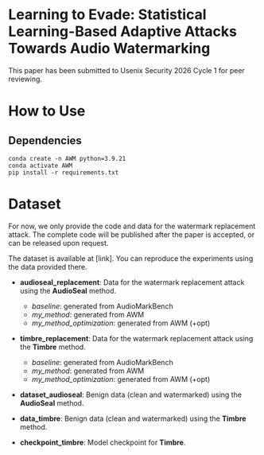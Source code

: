 # Learning to Evade: Statistical Learning-Based Adaptive Attacks Towards Audio Watermarking

This paper has been submitted to Usenix Security 2026 Cycle 1 for peer reviewing.

# How to Use
## Dependencies
```
conda create -n AWM python=3.9.21
conda activate AWM
pip install -r requirements.txt
```

# Dataset

For now, we only provide the code and data for the watermark replacement attack. The complete code will be published after the paper is accepted, or can be released upon request.  

The dataset is available at [link]. You can reproduce the experiments using the data provided there.  

- **audioseal_replacement**: Data for the watermark replacement attack using the **AudioSeal** method.  
  - *baseline*: generated from AudioMarkBench  
  - *my_method*: generated from AWM  
  - *my_method_optimization*: generated from AWM (+opt)  

- **timbre_replacement**: Data for the watermark replacement attack using the **Timbre** method.  
  - *baseline*: generated from AudioMarkBench  
  - *my_method*: generated from AWM  
  - *my_method_optimization*: generated from AWM (+opt)  

- **dataset_audioseal**: Benign data (clean and watermarked) using the **AudioSeal** method.  

- **data_timbre**: Benign data (clean and watermarked) using the **Timbre** method.  

- **checkpoint_timbre**: Model checkpoint for **Timbre**.  

